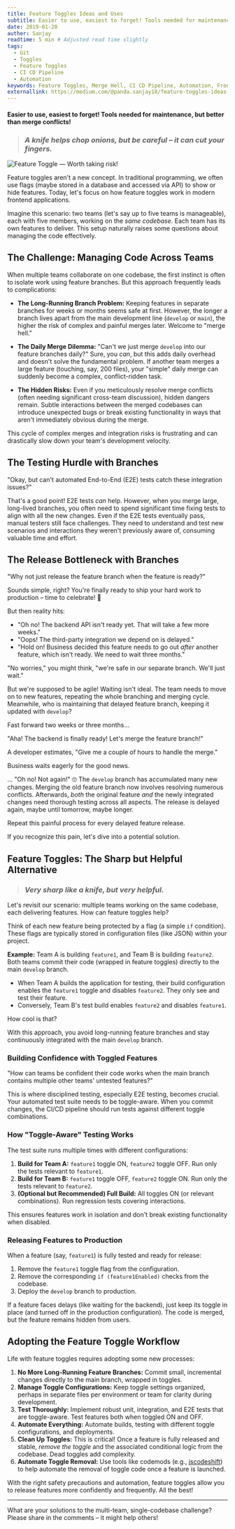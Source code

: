 ```yaml
---
title: Feature Toggles Ideas and Uses
subtitle: Easier to use, easiest to forget! Tools needed for maintenance, but better than merge conflicts!
date: 2019-01-20
auther: Sanjay
readtime: 5 min # Adjusted read time slightly
tags:
  - Git
  - Toggles
  - Feature Toggles
  - CI CD Pipeline
  - Automation
keywords: Feature Toggles, Merge Hell, CI CD Pipeline, Automation, Frontend Development, Continuous Integration
externallink: https://medium.com/@panda.sanjay18/feature-toggles-ideas-and-uses-baac271dc906
---
```


#### Easier to use, easiest to forget! Tools needed for maintenance, but better than merge conflicts!

> ### *A knife helps chop onions, but be careful – it can cut your fingers.*

![Feature Toggle — Worth taking risk!](https://miro.medium.com/max/4667/1*oUy4K1iGMy5bkQcsLbMwgA.png)

Feature toggles aren't a new concept. In traditional programming, we often use flags (maybe stored in a database and accessed via API) to show or hide features. Today, let's focus on how feature toggles work in modern frontend applications.

Imagine this scenario: two teams (let's say up to five teams is manageable), each with five members, working on the *same codebase*. Each team has its own features to deliver. This setup naturally raises some questions about managing the code effectively.

## The Challenge: Managing Code Across Teams

When multiple teams collaborate on one codebase, the first instinct is often to isolate work using feature branches. But this approach frequently leads to complications:

*   **The Long-Running Branch Problem:** Keeping features in separate branches for weeks or months seems safe at first. However, the longer a branch lives apart from the main development line (`develop` or `main`), the higher the risk of complex and painful merges later. Welcome to "merge hell."

*   **The Daily Merge Dilemma:** "Can't we just merge `develop` into our feature branches daily?" Sure, you *can*, but this adds daily overhead and doesn't solve the fundamental problem. If another team merges a large feature (touching, say, 200 files), your "simple" daily merge can suddenly become a complex, conflict-ridden task.

*   **The Hidden Risks:** Even if you meticulously resolve merge conflicts (often needing significant cross-team discussion), hidden dangers remain. Subtle interactions between the merged codebases can introduce unexpected bugs or break existing functionality in ways that aren't immediately obvious during the merge.

This cycle of complex merges and integration risks is frustrating and can drastically slow down your team's development velocity.

## The Testing Hurdle with Branches

"Okay, but can't automated End-to-End (E2E) tests catch these integration issues?"

That's a good point! E2E tests *can* help. However, when you merge large, long-lived branches, you often need to spend significant time fixing tests to align with all the new changes. Even if the E2E tests eventually pass, manual testers still face challenges. They need to understand and test new scenarios and interactions they weren't previously aware of, consuming valuable time and effort.

## The Release Bottleneck with Branches

"Why not just release the feature branch when the feature is ready?"

Sounds simple, right? You're finally ready to ship your hard work to production – time to celebrate! 🥂

But then reality hits:

*   "Oh no! The backend API isn't ready yet. That will take a few more weeks."
*   "Oops! The third-party integration we depend on is delayed."
*   "Hold on! Business decided this feature needs to go out *after* another feature, which isn't ready. We need to wait three months."

"No worries," you might think, "we're safe in our separate branch. We'll just wait."

But we're supposed to be agile! Waiting isn't ideal. The team needs to move on to new features, repeating the whole branching and merging cycle. Meanwhile, who is maintaining that delayed feature branch, keeping it updated with `develop`?

Fast forward two weeks or three months...

"Aha! The backend is finally ready! Let's merge the feature branch!"

A developer estimates, "Give me a couple of hours to handle the merge."

Business waits eagerly for the good news.

... "Oh no! Not again!" 🙄 The `develop` branch has accumulated many new changes. Merging the old feature branch now involves resolving numerous conflicts. Afterwards, *both* the original feature *and* the newly integrated changes need thorough testing across all aspects. The release is delayed again, maybe until tomorrow, maybe longer.

Repeat this painful process for every delayed feature release.

If you recognize this pain, let's dive into a potential solution.

## Feature Toggles: The Sharp but Helpful Alternative

> ### *Very sharp like a knife, but very helpful.*

Let's revisit our scenario: multiple teams working on the same codebase, each delivering features. How can feature toggles help?

Think of each new feature being protected by a flag (a simple `if` condition). These flags are typically stored in configuration files (like JSON) within your project.

**Example:** Team A is building `feature1`, and Team B is building `feature2`. Both teams commit their code (wrapped in feature toggles) directly to the main `develop` branch.

*   When Team A builds the application for testing, their build configuration enables the `feature1` toggle and disables `feature2`. They only see and test their feature.
*   Conversely, Team B's test build enables `feature2` and disables `feature1`.

How cool is that?

With this approach, you avoid long-running feature branches and stay continuously integrated with the main `develop` branch.

### Building Confidence with Toggled Features

"How can teams be confident their code works when the main branch contains multiple other teams' untested features?"

This is where disciplined testing, especially E2E testing, becomes crucial. Your automated test suite needs to be toggle-aware. When you commit changes, the CI/CD pipeline should run tests against different toggle combinations.

### How "Toggle-Aware" Testing Works

The test suite runs multiple times with different configurations:

1.  **Build for Team A:** `feature1` toggle ON, `feature2` toggle OFF. Run only the tests relevant to `feature1`.
2.  **Build for Team B:** `feature1` toggle OFF, `feature2` toggle ON. Run only the tests relevant to `feature2`.
3.  **(Optional but Recommended) Full Build:** All toggles ON (or relevant combinations). Run regression tests covering interactions.

This ensures features work in isolation and don't break existing functionality when disabled.

### Releasing Features to Production

When a feature (say, `feature1`) is fully tested and ready for release:

1.  Remove the `feature1` toggle flag from the configuration.
2.  Remove the corresponding `if (feature1Enabled)` checks from the codebase.
3.  Deploy the `develop` branch to production.

If a feature faces delays (like waiting for the backend), just keep its toggle in place (and turned off in the production configuration). The code is merged, but the feature remains hidden from users.

## Adopting the Feature Toggle Workflow

Life with feature toggles requires adopting some new processes:

1.  **No More Long-Running Feature Branches:** Commit small, incremental changes directly to the main branch, wrapped in toggles.
2.  **Manage Toggle Configurations:** Keep toggle settings organized, perhaps in separate files per environment or team for clarity during development.
3.  **Test Thoroughly:** Implement robust unit, integration, and E2E tests that are toggle-aware. Test features both when toggled ON and OFF.
4.  **Automate Everything:** Automate builds, testing with different toggle configurations, and deployments.
5.  **Clean Up Toggles:** This is critical! Once a feature is fully released and stable, *remove the toggle* and the associated conditional logic from the codebase. Dead toggles add complexity.
6.  **Automate Toggle Removal:** Use tools like codemods (e.g., [jscodeshift](https://github.com/facebook/jscodeshift)) to help automate the removal of toggle code once a feature is launched.

With the right safety precautions and automation, feature toggles allow you to release features more confidently and frequently. All the best!

---

What are your solutions to the multi-team, single-codebase challenge? Please share in the comments – it might help others!